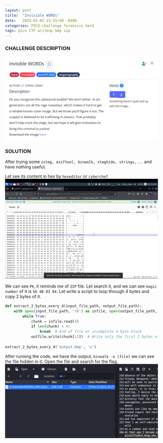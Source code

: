 ```yaml
---
layout: post
title:  "Invisible WORDs"
date:   2025-05-02 23:55:00 -0400
categories: PICO-challenge forensics hard 
tags: pico CTF writeup bmp zip
---
```


### CHALLENGE DESCRIPTION
![](assets/img/pico/Invisible-WORDs/1.png)

### SOLUTION 
After trying some `zsteg, exiftool, binwalk, steghide, strings,...` and have nothing useful.

Let see its content in hex by `hexeditor` or `cyberchef`
![](assets/img/pico/Invisible-WORDs/2.png)

We can see `PK`, it reminds me of `ZIP` file. Let search it, and we can see `magic number` of it is `50 4B 03 04`. Let write a script to loop through 4 bytes and copy 2 bytes of it.
```python
def extract_2_bytes_every_4(input_file_path, output_file_path):
    with open(input_file_path, 'rb') as infile, open(output_file_path, 'wb') as outfile:
        while True:
            chunk = infile.read(4)
            if len(chunk) < 4:
                break  # End of file or incomplete 4-byte block
            outfile.write(chunk[:2])  # Write only the first 2 bytes of every 4

extract_2_bytes_every_4('output.bmp', 'x')
```

After running the code, we have the output, `binwalk -e [file]` we can see the file hidden in it. Open the file and search for the flag.
![](assets/img/pico/Invisible-WORDs/3.png)

